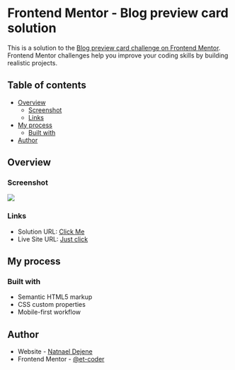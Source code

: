 # Frontend Mentor - Blog preview card solution

This is a solution to the [Blog preview card challenge on Frontend Mentor](https://www.frontendmentor.io/challenges/blog-preview-card-ckPaj01IcS). Frontend Mentor challenges help you improve your coding skills by building realistic projects. 

## Table of contents

- [Overview](#overview)
  - [Screenshot](#screenshot)
  - [Links](#links)
- [My process](#my-process)
  - [Built with](#built-with)
- [Author](#author)

## Overview

### Screenshot

![](./images/screenshot.jpg)

### Links

- Solution URL: [Click Me](https://www.frontendmentor.io/solutions/blog-preview-card-ZWDAuj96h)
- Live Site URL: [Just click](https://et-coder.github.io/blog-preview-card/)

## My process

### Built with

- Semantic HTML5 markup
- CSS custom properties
- Mobile-first workflow


## Author

- Website - [Natnael Dejene](https://github.com/et-coder)
- Frontend Mentor - [@et-coder](https://www.frontendmentor.io/profile/et-coder)

